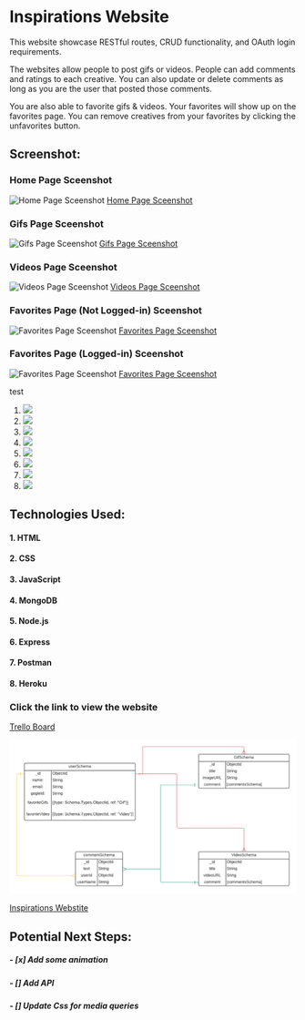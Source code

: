 # **Inspirations Website**

This website showcase RESTful routes, CRUD functionality, and OAuth login requirements. 

The websites allow people to post gifs or videos. People can add comments and ratings to each creative. You can also update or delete comments as long as you are the user that posted those comments.

You are also able to favorite gifs & videos. Your favorites will show up on the favorites page. You can remove creatives from your favorites by clicking the unfavorites button.

## Screenshot:

### Home Page Sceenshot
![Home Page Sceenshot](https://imgur.com/YCEiEr5)
[Home Page Sceenshot](https://imgur.com/YCEiEr5)

### Gifs Page Sceenshot
![Gifs Page Sceenshot](hhttps://imgur.com/T8Fbx9X)
[Gifs Page Sceenshot](hhttps://imgur.com/T8Fbx9X)

### Videos Page Sceenshot
![Videos Page Sceenshot](https://imgur.com/GHruBC2)
[Videos Page Sceenshot](https://imgur.com/GHruBC2)

### Favorites Page (Not Logged-in) Sceenshot
![Favorites Page Sceenshot](https://imgur.com/W0WcoUq)
[Favorites Page Sceenshot](https://imgur.com/W0WcoUq)

### Favorites Page (Logged-in) Sceenshot
![Favorites Page Sceenshot](https://imgur.com/mcYJwv2)
[Favorites Page Sceenshot](https://imgur.com/mcYJwv2)


test 
1. ![](/public/images/wireframe-previews/screenshots/homepage-screenshot.png?raw=true)
2. ![](public/images/wireframe-previews/screenshots/homepage-screenshot.png?raw=true)
3. ![](/images/wireframe-previews/screenshots/homepage-screenshot.png?raw=true)
4. ![](images/wireframe-previews/screenshots/homepage-screenshot.png?raw=true)
5. ![](./images/wireframe-previews/screenshots/homepage-screenshot.png?raw=true)
6. ![](../images/wireframe-previews/screenshots/homepage-screenshot.png?raw=true)
7. ![](../../wireframe-previews/screenshots/homepage-screenshot.png?raw=true)
8. ![](../../../wireframe-previews/screenshots/homepage-screenshot.png?raw=true)

## Technologies Used: 

#### 1. HTML
#### 2. CSS
#### 3. JavaScript
#### 4. MongoDB
#### 5. Node.js
#### 6. Express
#### 7. Postman
#### 8. Heroku


### Click the link to view the website
[Trello Board](https://trello.com/b/Mq3Qp8RD)

![ERD](wireframe-previews/erd/ga-project-2.png)

[Inspirations Webstite](https://inspirations-website.herokuapp.com/) 

## Potential Next Steps: 

##### - [x] Add some animation
##### - [] Add API
##### - [] Update Css for media queries
